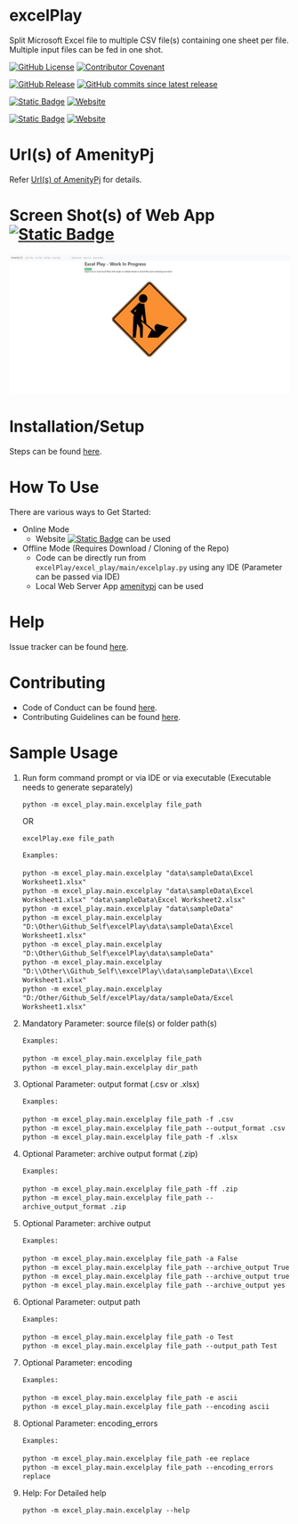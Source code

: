 # excelPlay
Split Microsoft Excel file to multiple CSV file(s) containing one sheet per file.
<BR>Multiple input files can be fed in one shot.

[![GitHub License](https://img.shields.io/github/license/impratikjaiswal/excelPlay)](LICENSE)
[![Contributor Covenant](https://img.shields.io/badge/Contributor%20Covenant-2.1-4baaaa.svg)](CODE_OF_CONDUCT.md)

[![GitHub Release](https://img.shields.io/github/v/release/impratikjaiswal/excelPlay)](https://github.com/impratikjaiswal/excelPlay/releases/latest)
[![GitHub commits since latest release](https://img.shields.io/github/commits-since/impratikjaiswal/excelPlay/latest)](https://github.com/impratikjaiswal/excelPlay/commits/main/)

[![Static Badge](https://img.shields.io/badge/amenitypj.in/excelPlay-a?label=website%20url)](https://amenitypj.in/excelPlay)
[![Website](https://img.shields.io/website?url=https://amenitypj.in/excelPlay&label=website%20status)](https://amenitypj.in/excelPlay)

[![Static Badge](https://img.shields.io/badge/impratikjaiswal.github.io/excelPlay-a?label=gihub%20website%20url)](https://impratikjaiswal.github.io/excelPlay)
[![Website](https://img.shields.io/website?url=https://impratikjaiswal.github.io/excelPlay&label=website%20status)](https://impratikjaiswal.github.io/excelPlay)

# Url(s) of AmenityPj 
Refer [Url(s) of AmenityPj](https://impratikjaiswal.github.io/amenitypj/#urls-of-amenitypj) for details.

# Screen Shot(s) of Web App [![Static Badge](https://img.shields.io/badge/amenitypj.in-a)](https://amenitypj.in/) 
![sample_web_1](https://github.com/impratikjaiswal/excelPlay/blob/main/static/images/sample_web_1.gif?raw=true)

# Installation/Setup
Steps can be found [here](https://github.com/impratikjaiswal/pythonHelpers/blob/main/HOW_TO_INSTALL_PYTHON_APPS.md).

# How To Use
There are various ways to Get Started:

  - Online Mode
    - Website [![Static Badge](https://img.shields.io/badge/amenitypj.in-a)](https://amenitypj.in/) can be used
  - Offline Mode (Requires Download / Cloning of the Repo)
    - Code can be directly run from ```excelPlay/excel_play/main/excelplay.py``` using any IDE (Parameter can be passed via IDE)
    - Local Web Server App [amenitypj](https://github.com/impratikjaiswal/amenitypj) can be used

# Help
Issue tracker can be found [here](CONTRIBUTING.md#issue-tracker).

# Contributing
 - Code of Conduct can be found [here](CODE_OF_CONDUCT.md).
 - Contributing Guidelines can be found [here](CONTRIBUTING.md).

# Sample Usage
1. Run form command prompt or via IDE or via executable (Executable needs to generate separately)
   ```
   python -m excel_play.main.excelplay file_path
   ```
   OR
   ```
   excelPlay.exe file_path
   ``` 
   ```
   Examples:
    
   python -m excel_play.main.excelplay "data\sampleData\Excel Worksheet1.xlsx"
   python -m excel_play.main.excelplay "data\sampleData\Excel Worksheet1.xlsx" "data\sampleData\Excel Worksheet2.xlsx"
   python -m excel_play.main.excelplay "data\sampleData"
   python -m excel_play.main.excelplay "D:\Other\Github_Self\excelPlay\data\sampleData\Excel Worksheet1.xlsx"
   python -m excel_play.main.excelplay "D:\Other\Github_Self\excelPlay\data\sampleData"
   python -m excel_play.main.excelplay "D:\\Other\\Github_Self\\excelPlay\\data\sampleData\\Excel Worksheet1.xlsx"
   python -m excel_play.main.excelplay "D:/Other/Github_Self/excelPlay/data/sampleData/Excel Worksheet1.xlsx"
   ```
2. Mandatory Parameter: source file(s) or folder path(s)
    ```
    Examples:
    
    python -m excel_play.main.excelplay file_path
    python -m excel_play.main.excelplay dir_path
    ```
3. Optional Parameter: output format (.csv or .xlsx)
    ```
    Examples:
    
    python -m excel_play.main.excelplay file_path -f .csv
    python -m excel_play.main.excelplay file_path --output_format .csv
    python -m excel_play.main.excelplay file_path -f .xlsx

    ```
4. Optional Parameter: archive output format (.zip)
    ```
    Examples:
    
    python -m excel_play.main.excelplay file_path -ff .zip
    python -m excel_play.main.excelplay file_path --archive_output_format .zip

    ```
5. Optional Parameter: archive output
    ```
    Examples:
    
    python -m excel_play.main.excelplay file_path -a False
    python -m excel_play.main.excelplay file_path --archive_output True
    python -m excel_play.main.excelplay file_path --archive_output true
    python -m excel_play.main.excelplay file_path --archive_output yes

    ```
6. Optional Parameter: output path
    ```
    Examples:
    
    python -m excel_play.main.excelplay file_path -o Test
    python -m excel_play.main.excelplay file_path --output_path Test
    ```
7. Optional Parameter: encoding
    ```
    Examples:
    
    python -m excel_play.main.excelplay file_path -e ascii
    python -m excel_play.main.excelplay file_path --encoding ascii
    ```
8. Optional Parameter: encoding_errors
    ```
    Examples:
    
    python -m excel_play.main.excelplay file_path -ee replace
    python -m excel_play.main.excelplay file_path --encoding_errors replace
    ```

9. Help: For Detailed help
    ```
    python -m excel_play.main.excelplay --help
    ```
